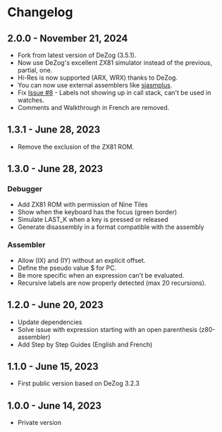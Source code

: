 # Changelog

## 2.0.0 - November 21, 2024

* Fork from latest version of DeZog (3.5.1).
* Now use DeZog's excellent ZX81 simulator instead of the previous, partial, one.
* Hi-Res is now supported (ARX, WRX) thanks to DeZog.
* You can now use external assemblers like [sjasmplus](https://github.com/z00m128/sjasmplus).
* Fix [Issue #8](https://github.com/andrivet/ZX81-Debugger/issues/8) - Labels not showing up in call stack, can't be used in watches.
* Comments and Walkthrough in French are removed.

## 1.3.1 - June 28, 2023

* Remove the exclusion of the ZX81 ROM.

## 1.3.0 - June 28, 2023

### Debugger

* Add ZX81 ROM with permission of Nine Tiles
* Show when the keyboard has the focus (green border)
* Simulate LAST_K when a key is pressed or released
* Generate disassembly in a format compatible with the assembly

### Assembler

* Allow (IX) and (IY) without an explicit offset. 
* Define the pseudo value $ for PC.
* Be more specific when an expression can't be evaluated.
* Recursive labels are now properly detected (max 20 recursions).

## 1.2.0 - June 20, 2023

* Update dependencies
* Solve issue with expression starting with an open parenthesis (z80-assembler)
* Add Step by Step Guides (English and French)

## 1.1.0 - June 15, 2023

* First public version based on DeZog 3.2.3

## 1.0.0 - June 14, 2023

* Private version
